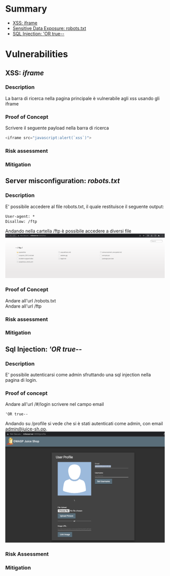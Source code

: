 # Summary
* [XSS: iframe](#xss_iframe)
* [Sensitive Data Exposure: robots.txt](#robots_txt)
* [SQL Injection: 'OR true--](#sql_injection_1)

# Vulnerabilities

## XSS: *iframe* <a name="xss_iframe"></a>
### Description
La barra di ricerca nella pagina principale è vulnerabile agli xss usando gli iframe
### Proof of Concept 
Scrivere il seguente payload nella barra di ricerca
```javascript
<iframe src="javascript:alert(`xss`)">
```
### Risk assessment
### Mitigation

## Server misconfiguration: *robots.txt* <a name="robots_txt"></a>
### Description
E' possibile accedere al file robots.txt, il quale restituisce il seguente output:
```
User-agent: *
Disallow: /ftp
```
Andando nella cartella /ftp è possibile accedere a diversi file
![](images/robots.png)
### Proof of Concept
Andare all'url /robots.txt \
Andare all'url /ftp
### Risk assessment
### Mitigation

## Sql Injection: *'OR true--* <a name="sql_injection_1"></a>
### Description
E' possibile autenticarsi come admin sfruttando una sql injection 
nella pagina di login. 
### Proof of concept
Andare all'url /#/login
scrivere nel campo email 
```
'OR true--
```
Andando su /profile si vede che si è stati autenticati come admin,
con email admin@juice-sh.op.
![](images/sql-inj1.png)
### Risk Assessment
### Mitigation





